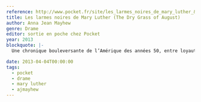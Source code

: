 ```yaml
---
reference: http://www.pocket.fr/site/les_larmes_noires_de_mary_luther_&104&9782266234085.html?RECHA=Les+larmes+noires+de+Mary+Luther+
title: Les larmes noires de Mary Luther (The Dry Grass of August)
author: Anna Jean Mayhew
genre: Drame
editor: sortie en poche chez Pocket
year: 2013
blockquote: |-
  Une chronique bouleversante de l’Amérique des années 50, entre loyauté, non-dit et racisme. Un voyage initiatique cruel, sur la fin de l’innocence.

date: 2013-04-04T00:00:00
tags:
  - pocket
  - drame
  - mary luther
  - ajmayhew
---
```

